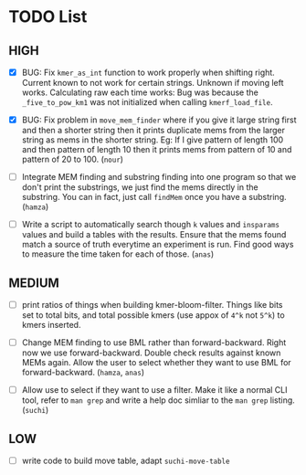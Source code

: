 # TODO List

## HIGH

- [x] BUG: Fix `kmer_as_int` function to work properly when shifting right.
      Current known to not work for certain strings. Unknown if moving left works.
      Calculating raw each time works: Bug was because the `_five_to_pow_km1` was
      not initialized when calling `kmerf_load_file`.

- [x] BUG: Fix problem in `move_mem_finder` where if you give it large string
      first and then a shorter string then it prints duplicate mems from the larger
      string as mems in the shorter string. Eg: If I give pattern of length 100 and
      then pattern of length 10 then it prints mems from pattern of 10 and pattern of
      20 to 100. (`nour`)

- [ ] Integrate MEM finding and substring finding into one program so that we
      don't print the substrings, we just find the mems directly in the
      substring. You can in fact, just call `findMem` once you have a substring.
      (`hamza`)

- [ ] Write a script to automatically search though `k` values and `insparams`
      values and build a tables with the results. Ensure that the mems found
      match a source of truth everytime an experiment is run. Find good ways to
      measure the time taken for each of those. (`anas`)

## MEDIUM

- [ ] print ratios of things when building kmer-bloom-filter. Things like bits
      set to total bits, and total possible kmers (use appox of `4^k` not `5^k`)
      to kmers inserted.

- [ ] Change MEM finding to use BML rather than forward-backward. Right now we
      use forward-backward. Double check results against known MEMs again. Allow
      the user to select whether they want to use BML for forward-backward.
      (`hamza`, `anas`)

- [ ] Allow use to select if they want to use a filter. Make it like a normal
      CLI tool, refer to `man grep` and write a help doc simliar to the 
      `man grep` listing. (`suchi`)

## LOW

- [ ] write code to build move table, adapt `suchi-move-table`
